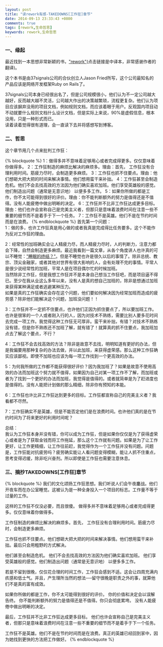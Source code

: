 ```yaml
---
layout: post
title: "读rework有感-TAKEDOWNS[工作狂]章节"
date: 2014-09-13 23:33:43 +0800
comments: true
tags: [rework,生命哲思]
keywords: rework,生命哲思
---
```




### 一、缘起

最近找到一本思想非常新颖的书，["rework"](http://www.v2ex.com/rework/2.html "rework")(点击链接是中译本，非常感谢作者的翻译)。  
  
这个本书是由37signals公司的合伙创立人Jason Fried所写，这个公司最知名的产品应该是网络开发框架Ruby on Rails了。   
 
37signals公司本身已经很出名了，但是公司规模很小，他们认为不一定公司越大越好，反而越大越不灵活，公司越大作出的决策越繁琐，流程更复杂。他们认为项目应该摒弃没用的项目文档，例如规则文档，而应该着眼于用户。反观国内项目动不动就要什么规则文档什么设计文档，但是实际上来说，90%是虚假信息，根本没用，只是一种形式而已。  
读着读着觉得很有道理，会一直读下去并将感想写到博客。    
 
### 二、哲思
这个章节用几个点来批判工作狂：  
<!-- more -->   

{% blockquote %}
1：做得多并不意味着足够用心或者完成得更多。仅仅意味着你做得多。
2：工作狂制造的麻烦比解决的麻烦多。理由：首先， 工作狂没有合理利用时间。筋疲力尽时，会制造更多麻烦。
3：工作狂也抓不住要点。理由：他们想砸大把大把的时间来解决事情。他们想用蛮干来补拙。
4：工作狂甚至会制造危机。他们不会去找高效的方法因为他们确实喜欢加班。他们享受英雄般的感觉。他们制造出问题（通常是无意识地） 以便多多工作。
5：如果你所做的都是工作，你不太可能得到很好的评价。理由：你不能判断额外的努力是值得还是不值得。没有人能疲倦中做出明晰的决定。
6：工作狂并不比非工作狂达成更多目标。理由：他们也许会宣称自己是完美主义者，但那只是意味着浪费时间在注意一些不重要的细节而不是着手于下一个任务。
7：工作狂不是英雄。他们不是在节约时间而是在浪费。
{% endblockquote %}
首先第一个问题：  
1：做的多，也许工作狂真是用心做的或者我真是完成得比任务要多。这个不能作为反对工作狂的理由。  

2：经常性的加班确实会让人精疲力尽，而人精疲力尽时，人的判断力，注意力都会下降，自然会制造更多麻烦。最近我看到一篇文章，从各个角度讲人也许真的可以不睡觉：["睡眠的终结？"](http://select.yeeyan.org/view/496279/421026 "睡眠的终结？")。但是不睡觉也许是很久以后的事情了。除非总统、教宗、顶尖金融家，或者其他对世界有很大影响的人，会有处理不完的事情。平常人是很少说经常性的加班，平常人是在项目偶尔忙的时候加班。  
当然除非工作狂，但是我想工作狂并不是本身自己想当工作狂吧，而是项目逼不得已。至少在我从业这么多年以来，没有人是真的想自己加班的，除非是想通过加班来获得某种满足或者逃避某种压力。  
如果是真的工作狂确实会存在这个问题，他们要如何解决因为经常加班而造成的疲劳感？除非他们能解决这个问题，加班没问题！！  

3：工作狂并不一定抓不住要点，也许他们正因为抓住要点了，所以要加班工作。也许是很笨的一个人或者刚入行的人，因为对技术不熟练，需要比别人要多花时间去完成一项工作。我觉得这种工作狂无可厚非。蛮干来补拙，有错？对技术不熟练没有错，但是你不熟练还不加班了解，就有错了！就算真的抓不住要点，我加班加点去了解这个要点，不行？  

4：工作狂不会去找高效的方法？除非是故意不去找，明明知道有更好的办法，但是我偏要用那种复杂的办法去做，并以此加班，来获得虚荣感。那么这种工作狂确实应该鄙视。即使不加班也应该为每一项工作找到一个更高效的办法。  

5：为何我所做的工作都不能获得很好评价？因为我加班了？如果是故意不使用高效的办法而加班这个努力就不值得，如果因为自己对某一项工作不了解，而加班或者为了找到一个更好的办法而加班，我觉得是值得的。或者就简单是为了赶进度也是值得的。没有人能把计划做的那么精细，除非你有预知的本能。  

6：工作狂也许比非工作狂达到更多的目标。工作狂都宣称自己的完美主义者？我看都不尽然。

7：工作狂确实不是英雄，但是不能否定他们是在浪费时间。也许他们真的是在节约时间为了将来更好的利用时间呢？  

总结：  
我认为工作狂本身并没有错，你可以成为工作狂，但是如果你仅仅是为了获得虚荣心或者是为了获取金钱而将工作拖延，那么这个工作就有问题。如果是为了让工作更好，让工作更精细，让工作往前赶，我觉得作为一个工作狂并没有问题。问题是，工作狂能对抗疲劳吗？疲劳确实能让人看问题变得模糊，能让人抓不住重点，思考变得迟缓，除非吃兴奋剂。所以即使是工作狂也需要注意休息。  

### 三、摘抄TAKEDOWNS[工作狂]章节
{% blockquote %}
我们的文化颂扬工作狂思想。我们听说人们会午夜鏖战。他们开夜车而在办公室睡觉。这被认为是一种全身投入一个项目的标志。工作量不等于过量的工作。

这样的工作狂不仅没必要，而且很傻。 做得多并不意味着足够用心或者完成得更多。仅仅意味着你做得多。

工作狂制造的麻烦比解决的麻烦多。首先， 工作狂没有合理利用时间。筋疲力尽时，会制造更多麻烦。

工作狂也抓不住要点。他们想砸大把大把的时间来解决事情。他们想用蛮干来补拙。最后只会用粗野的方式解决。

他们甚至会制造危机。 他们不会去找高效的方法因为他们确实喜欢加班。 他们享受英雄般的感觉。他们制造出问题（通常是无意识地） 以便多多工作。

若是不留到很晚，仅仅花合理的时间工作，工作狂会感到不适。这会让四周充满内疚感和低士气。并且，产生理所当然的想法──留守很晚是职责之外的事，就算他们不是真的富有成效。

如果你所做的都是工作，你不太可能得到很好的评价。 你的价值和决定会以误解告终。 你不能判断额外的努力是值得还是不值得。你只会彻底累垮。 没有人能疲倦中做出明晰的决定。

最后，工作狂并不比非工作狂达成更多目标。 他们也许会宣称自己是完美主义者，但那只是意味着浪费时间在注意一些不重要的细节而不是着手于下一个任务。

工作狂不是英雄。他们不是在节约时间而是在浪费。真正的英雄已经回到家中，因为她找到更快的方法把工作做好。
{% endblockquote %}  

